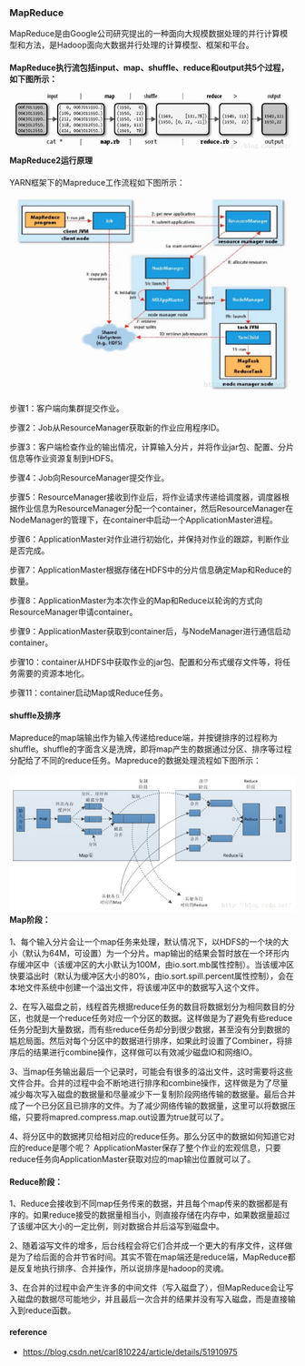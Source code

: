 ### MapReduce

MapReduce是由Google公司研究提出的一种面向大规模数据处理的并行计算模型和方法，是Hadoop面向大数据并行处理的计算模型、框架和平台。

#### MapReduce执行流包括input、map、shuffle、reduce和output共5个过程，如下图所示： ![](/assets/mapreduce.png)MapReduce2运行原理

YARN框架下的Mapreduce工作流程如下图所示：

![](/assets/mapreduce2.png)

步骤1：客户端向集群提交作业。

步骤2：Job从ResourceManager获取新的作业应用程序ID。

步骤3：客户端检查作业的输出情况，计算输入分片，并将作业jar包、配置、分片信息等作业资源复制到HDFS。

步骤4：Job向ResourceManager提交作业。

步骤5：ResourceManager接收到作业后，将作业请求传递给调度器，调度器根据作业信息为ResourceManager分配一个container，然后ResourceManager在NodeManager的管理下，在container中启动一个ApplicationMaster进程。

步骤6：ApplicationMaster对作业进行初始化，并保持对作业的跟踪，判断作业是否完成。

步骤7：ApplicationMaster根据存储在HDFS中的分片信息确定Map和Reduce的数量。

步骤8：ApplicationMaster为本次作业的Map和Reduce以轮询的方式向ResourceManager申请container。

步骤9：ApplicationMaster获取到container后，与NodeManager进行通信启动container。

步骤10：container从HDFS中获取作业的jar包、配置和分布式缓存文件等，将任务需要的资源本地化。

步骤11：container启动Map或Reduce任务。

#### shuffle及排序

Mapreduce的map端输出作为输入传递给reduce端，并按键排序的过程称为shuffle。shuffle的字面含义是洗牌，即将map产生的数据通过分区、排序等过程分配给了不同的reduce任务。Mapreduce的数据处理流程如下图所示：

#### ![](/assets/shuffle.png) Map阶段：

1、每个输入分片会让一个map任务来处理，默认情况下，以HDFS的一个块的大小（默认为64M，可设置）为一个分片。map输出的结果会暂时放在一个环形内存缓冲区中（该缓冲区的大小默认为100M，由io.sort.mb属性控制）。当该缓冲区快要溢出时（默认为缓冲区大小的80%，由io.sort.spill.percent属性控制），会在本地文件系统中创建一个溢出文件，将该缓冲区中的数据写入这个文件。

2、在写入磁盘之前，线程首先根据reduce任务的数目将数据划分为相同数目的分区，也就是一个reduce任务对应一个分区的数据。这样做是为了避免有些reduce任务分配到大量数据，而有些reduce任务却分到很少数据，甚至没有分到数据的尴尬局面。然后对每个分区中的数据进行排序，如果此时设置了Combiner，将排序后的结果进行combine操作，这样做可以有效减少磁盘IO和网络IO。

3、当map任务输出最后一个记录时，可能会有很多的溢出文件，这时需要将这些文件合并。合并的过程中会不断地进行排序和combine操作，这样做是为了尽量减少每次写入磁盘的数据量和尽量减少下一复制阶段网络传输的数据量。最后合并成了一个已分区且已排序的文件。为了减少网络传输的数据量，这里可以将数据压缩，只要将mapred.compress.map.out设置为true就可以了。

4、将分区中的数据拷贝给相对应的reduce任务。那么分区中的数据如何知道它对应的reduce是哪个呢？ ApplicationMaster保存了整个作业的宏观信息，只要reduce任务向ApplicationMaster获取对应的map输出位置就可以了。

#### Reduce阶段：

1、Reduce会接收到不同map任务传来的数据，并且每个map传来的数据都是有序的。如果reduce接受的数据量相当小，则直接存储在内存中，如果数据量超过了该缓冲区大小的一定比例，则对数据合并后溢写到磁盘中。

2、随着溢写文件的增多，后台线程会将它们合并成一个更大的有序文件，这样做是为了给后面的合并节省时间。其实不管在map端还是reduce端，MapReduce都是反复地执行排序、合并操作，所以说排序是hadoop的灵魂。

3、在合并的过程中会产生许多的中间文件（写入磁盘了），但MapReduce会让写入磁盘的数据尽可能地少，并且最后一次合并的结果并没有写入磁盘，而是直接输入到reduce函数。

#### reference

*  https://blog.csdn.net/carl810224/article/details/51910975 











